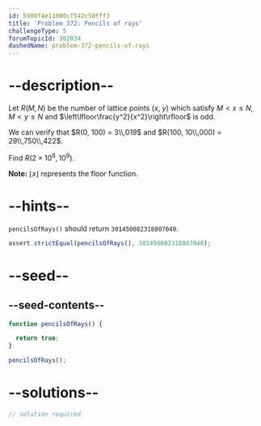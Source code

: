 ```yaml
---
id: 5900f4e11000cf542c50fff3
title: 'Problem 372: Pencils of rays'
challengeType: 5
forumTopicId: 302034
dashedName: problem-372-pencils-of-rays
---
```


# --description--

Let $R(M, N)$ be the number of lattice points ($x$, $y$) which satisfy $M \lt x \le N$, $M \lt y \le N$ and $\left\lfloor\frac{y^2}{x^2}\right\rfloor$ is odd.

We can verify that $R(0, 100) = 3\\,019$ and $R(100, 10\\,000) = 29\\,750\\,422$.

Find $R(2 \times {10}^6, {10}^9)$.

**Note:** $\lfloor x\rfloor$ represents the floor function.

# --hints--

`pencilsOfRays()` should return `301450082318807040`.

```js
assert.strictEqual(pencilsOfRays(), 301450082318807040);
```

# --seed--

## --seed-contents--

```js
function pencilsOfRays() {

  return true;
}

pencilsOfRays();
```

# --solutions--

```js
// solution required
```
